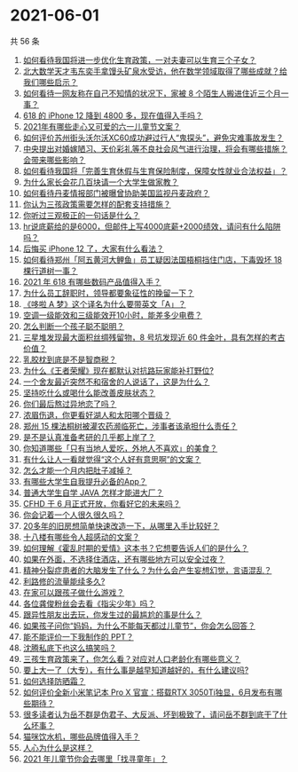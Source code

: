 # 2021-06-01

共 56 条

<!-- BEGIN -->
<!-- 最后更新时间 Tue Jun 01 2021 02:57:42 GMT+0800 (China Standard Time) -->

1. [如何看待我国将进一步优化生育政策，一对夫妻可以生育三个子女？](https://www.zhihu.com/question/462390587)
2. [北大数学天才韦东奕手拿馒头矿泉水受访，他在数学领域取得了哪些成就？给我们哪些启示？](https://www.zhihu.com/question/462169322)
3. [如何看待一网友称在自己不知情的状况下，家被 8
   个陌生人搬进住近三个月一事？](https://www.zhihu.com/question/461252891)
4. [618 的 iPhone 12 降到 4800
   多，现在值得入手吗？](https://www.zhihu.com/question/462118314)
5. [2021年有哪些走心又可爱的六一儿童节文案？](https://www.zhihu.com/question/461411396)
6. [如何评价苏州街头沃尔沃XC60成功避过行人“鬼探头”，避免灾难事故发生？](https://www.zhihu.com/question/461921854)
7. [中央提出对婚嫁陋习、天价彩礼等不良社会风气进行治理，将会有哪些措施？会带来哪些影响？](https://www.zhihu.com/question/462399146)
8. [如何看待我国将「完善生育休假与生育保险制度，保障女性就业合法权益」？](https://www.zhihu.com/question/462395582)
9. [为什么家长会花几百块请一个大学生做家教？](https://www.zhihu.com/question/290772385)
10. [如何看待丹麦情报部门被曝曾协助美国监视丹麦政府？](https://www.zhihu.com/question/462342888)
11. [你认为三孩政策需要怎样的配套支持措施？](https://www.zhihu.com/question/462397663)
12. [你听过三观极正的一句话是什么？](https://www.zhihu.com/question/316797926)
13. [hr说底薪给的是6000，但邮件上写4000底薪+2000绩效，请问有什么陷阱吗？](https://www.zhihu.com/question/279752230)
14. [后悔买 iPhone 12 了，大家有什么看法？](https://www.zhihu.com/question/445160711)
15. [如何看待郑州「阿五黄河大鲤鱼」员工疑因法国梧桐挡住门店，下毒毁坏 18
    棵行道树一事？](https://www.zhihu.com/question/461978699)
16. [2021 年 618 有哪些数码产品值得入手？](https://www.zhihu.com/question/458701072)
17. [为什么员工辞职时，领导都要象征性的挽留一下？](https://www.zhihu.com/question/459351020)
18. [《哆啦 A 梦》这个译名为什么要带英文「A」？](https://www.zhihu.com/question/30836738)
19. [空调一级能效和三级能效开10小时，能差多少电费？](https://www.zhihu.com/question/329341284)
20. [怎么判断一个孩子聪不聪明？](https://www.zhihu.com/question/460441961)
21. [三星堆发现最大面积丝绸残留物，8 号坑发现近 60
    件金叶，具有怎样的考古价值？](https://www.zhihu.com/question/462198382)
22. [乳胶枕到底是不是智商税？](https://www.zhihu.com/question/419436850)
23. [为什么《王者荣耀》现在都默认对抗路玩家能补打野位?](https://www.zhihu.com/question/462063708)
24. [一个舍友最近突然不和宿舍的人说话了，这是为什么？](https://www.zhihu.com/question/39650172)
25. [坚持吃什么或喝什么能改善皮肤状态？](https://www.zhihu.com/question/284643508)
26. [你们最后熬过异地恋了吗？](https://www.zhihu.com/question/364054443)
27. [浓眉伤退，你更看好湖人和太阳哪个晋级？](https://www.zhihu.com/question/462327535)
28. [郑州 15 棵法桐树被灌农药濒临死亡，涉事者该承担什么责任？](https://www.zhihu.com/question/462006651)
29. [是不是认真准备考研的几乎都上岸了？](https://www.zhihu.com/question/452073317)
30. [你知道哪些「只有当地人爱吃，外地人不喜欢」的美食？](https://www.zhihu.com/question/461730414)
31. [有什么让人一看就觉得“这个人好有意思啊”的文案？](https://www.zhihu.com/question/376417418)
32. [怎么才能一个月内把肚子减掉？](https://www.zhihu.com/question/317186157)
33. [有哪些大学生自我提升必备的App？](https://www.zhihu.com/question/320804037)
34. [普通大学生自学 JAVA 怎样才能进大厂？](https://www.zhihu.com/question/387717615)
35. [CFHD 于 6 月正式开放，你看好它的未来吗？](https://www.zhihu.com/question/459837419)
36. [你会记着一个人很久很久吗？](https://www.zhihu.com/question/461880348)
37. [20多年的旧房想简单快速改造一下，从哪里入手比较好？](https://www.zhihu.com/question/460487422)
38. [十八楼有哪些令人超感动的文案？](https://www.zhihu.com/question/455124761)
39. [如何理解《霍乱时期的爱情》这本书？它想要告诉人们的是什么？](https://www.zhihu.com/question/274223889)
40. [如果在外面，不选择住酒店，还有哪些地方可以安全过夜？](https://www.zhihu.com/question/460644032)
41. [精神分裂症患者的大脑发生了什么？为什么会产生妄想幻觉，言语混乱？](https://www.zhihu.com/question/60875758)
42. [利路修的流量能续多久?](https://www.zhihu.com/question/461929162)
43. [在家可以跟孩子做什么游戏？](https://www.zhihu.com/question/391201046)
44. [各位龚俊粉丝会去看《指尖少年》吗？](https://www.zhihu.com/question/456052901)
45. [跟异性朋友出去玩，你发生过的最尴尬的事是什么？](https://www.zhihu.com/question/281832872)
46. [如果孩子问你“妈妈，为什么不能每天都过儿童节”，你会怎么回答？](https://www.zhihu.com/question/461277051)
47. [能不能评价一下我制作的 PPT？](https://www.zhihu.com/question/460696678)
48. [沈腾私底下也这么搞笑吗？](https://www.zhihu.com/question/449715891)
49. [三孩生育政策来了，你怎么看？对应对人口老龄化有哪些意义？](https://www.zhihu.com/question/462391662)
50. [要上大一了（大专），有什么事是越早知道越好的，有什么建议吗?](https://www.zhihu.com/question/454529413)
51. [如何选择防晒霜？](https://www.zhihu.com/question/23782066)
52. [如何评价全新小米笔记本 Pro X 官宣：搭载RTX
    3050Ti独显，6月发布有哪些期待？](https://www.zhihu.com/question/459262263)
53. [很多读者认为岳不群是伪君子、大反派、坏到极致了，请问岳不群到底干了什么坏事？](https://www.zhihu.com/question/328943013)
54. [猫咪饮水机，哪些品牌值得入手？](https://www.zhihu.com/question/39724176)
55. [人心为什么是这样？](https://www.zhihu.com/question/460333793)
56. [2021 年儿童节你会去哪里「找寻童年」？](https://www.zhihu.com/question/458857970)

<!-- END -->
